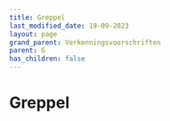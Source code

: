 ```yaml
---
title: Greppel
last_modified_date: 19-09-2023
layout: page
grand_parent: Verkenningsvoorschriften
parent: G
has_children: false
---
```


Greppel
=======

